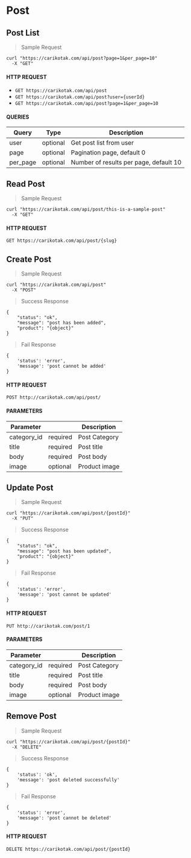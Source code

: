 # Post

## Post List

> Sample Request

```shell
curl "https://carikotak.com/api/post?page=1&per_page=10"
  -X "GET"
```

#### HTTP REQUEST
- `GET https://carikotak.com/api/post`
- `GET https://carikotak.com/api/post?user={userId}`
- `GET https://carikotak.com/api/post?page=1&per_page=10`

#### QUERIES
Query   | Type  | Description
--------| ----- | -----------
user    | optional  | Get post list from user
page    | optional  | Pagination page, default 0
per_page | optional | Number of results per page, default 10

## Read Post

> Sample Request

```shell
curl "https://carikotak.com/api/post/this-is-a-sample-post"
  -X "GET"
```

#### HTTP REQUEST
`GET https://carikotak.com/api/post/{slug}`

## Create Post

> Sample Request

```shell
curl "https://carikotak.com/api/post"
  -X "POST"
```

> Success Response

```shell
{
    "status": "ok",
    "message": "post has been added",
    "product": "{object}"
}
```

> Fail Response

```shell
{
    'status': 'error',
    'message': 'post cannot be added'
}
```

#### HTTP REQUEST
`POST http://carikotak.com/api/post/`

#### PARAMETERS
Parameter |  | Description
--------- | ------- | -----------
category_id | required | Post Category
title | required | Post title
body | required | Post body
image | optional | Product image

## Update Post

> Sample Request

```shell
curl "https://carikotak.com/api/post/{postId}"
  -X "PUT"
```

> Success Response

```shell
{
    "status": "ok",
    "message": "post has been updated",
    "product": "{object}"
}
```

> Fail Response

```shell
{
    'status': 'error',
    'message': 'post cannot be updated'
}
```

#### HTTP REQUEST
`PUT http://carikotak.com/post/1`

#### PARAMETERS
Parameter |  | Description
--------- | ------- | -----------
category_id | required | Post Category
title | required | Post title
body | required | Post body
image | optional | Product image

## Remove Post

> Sample Request

```shell
curl "https://carikotak.com/api/post/{postId}"
  -X "DELETE"
```

> Success Response

```shell
{
    'status': 'ok',
    'message': 'post deleted successfully'
}
```

> Fail Response

```shell
{
    'status': 'error',
    'message': 'post cannot be deleted'
}
```

#### HTTP REQUEST
`DELETE https://carikotak.com/api/post/{postId}`